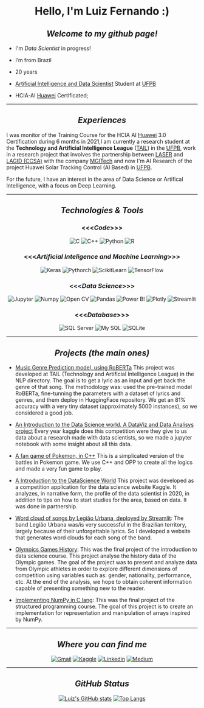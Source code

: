
<center>

# Hello, I'm Luiz Fernando :)

## _Welcome to my github page!_

</center> 
 

- I'm _Data Scientist_ in progress!

- I’m from Brazil

- 20 years

- [Artificial Intelligence and Data Scientist](https://sigaa.ufpb.br/sigaa/public/curso/portal.jsf?id=14289031&lc=pt_BR) Student at [UFPB](https://www.ufpb.br/)

- HCIA-AI [Huawei](https://www.huawei.com/br/) Certificated; 

<center> 

---
## _Experiences_ 


</center>


I was monitor of the Training Course for the HCIA AI [Huawei](https://www.huawei.com/br/) 3.0 Certification during 6 months in 2021,I am currently a research student at the **Technology and Artificial Intelligence League** ([TAIL](https://aria.ci.ufpb.br/tail/)) in the [UFPB](https://www.ufpb.br/), work in a research project that involves the partnership between [LASER](https://laser.ci.ufpb.br/) and [LAGID (CCSA)](https://www.instagram.com/lagid.ufpb/) with the company [MGITech](https://www.mgitech.com.br/) and now I'm AI Research of the project Huawei Solar Tracking Control (AI Based) in [UFPB](https://www.ufpb.br/).

For the future, I have an interest in the area of Data Science or Artifical Intelligence, with a focus on Deep Learning.


<center> 

---

## _Technologies & Tools_


### <<<_Code_>>> 

![C](https://img.shields.io/badge/C-00599C?style=for-the-badge&logo=c&logoColor=white) ![C++](https://img.shields.io/badge/C%2B%2B-00599C?style=for-the-badge&logo=c%2B%2B&logoColor=white) ![Python](https://img.shields.io/badge/Python-3776AB?style=for-the-badge&logo=python&logoColor=white) ![R](https://img.shields.io/badge/R-276DC3?style=for-the-badge&logo=r&logoColor=white)


### <<<_Artificial Inteligence and Machine Learning_>>>

![Keras](https://img.shields.io/badge/Keras-D00000?style=for-the-badge&logo=Keras&logoColor=white)
![Pythorch](https://img.shields.io/badge/PyTorch-EE4C2C?style=for-the-badge&logo=PyTorch&logoColor=white)
![ScikitLearn](https://img.shields.io/badge/scikit_learn-F7931E?style=for-the-badge&logo=scikit-learn&logoColor=white)
![TensorFlow](https://img.shields.io/badge/TensorFlow-FF6F00?style=for-the-badge&logo=TensorFlow&logoColor=white)


### <<<_Data Science_>>>

![Jupyter](https://img.shields.io/badge/Jupyter-F37626.svg?&style=for-the-badge&logo=Jupyter&logoColor=white)
![Numpy](https://img.shields.io/badge/Numpy-777BB4?style=for-the-badge&logo=numpy&logoColor=white)
![Open CV](https://img.shields.io/badge/OpenCV-27338e?style=for-the-badge&logo=OpenCV&logoColor=white)
![Pandas](https://img.shields.io/badge/Pandas-2C2D72?style=for-the-badge&logo=pandas&logoColor=white)
![Power BI](https://img.shields.io/badge/PowerBI-F2C811?style=for-the-badge&logo=Power%20BI&logoColor=white)
![Plotly](https://img.shields.io/badge/Plotly-239120?style=for-the-badge&logo=plotly&logoColor=white)
![Streamlit](https://img.shields.io/badge/Streamlit-FF4B4B?style=for-the-badge&logo=Streamlit&logoColor=white)

### <<<_Database_>>>

![SQL Server](https://img.shields.io/badge/Microsoft%20SQL%20Sever-CC2927?style=for-the-badge&logo=microsoft%20sql%20server&logoColor=white)
![My SQL](https://img.shields.io/badge/MySQL-00000F?style=for-the-badge&logo=mysql&logoColor=white)
![SQLite](https://img.shields.io/badge/SQLite-07405E?style=for-the-badge&logo=sqlite&logoColor=white)


---
## _Projects (the main ones)_

</center>

 - [Music Genre Prediction model, using RoBERTa](https://huggingface.co/luiz826/roberta-to-music-genre) This project was developed at TAIL (Technology and Artificial Intelligence League) in the NLP directory. The goal is to get a lyric as an input and get back the genre of that song. The methodology was: used the pre-trained model RoBERTa, fine-tunning the parameters with a dataset of lyrics and genres, and them deploy in HuggingFace repository. We get an 81% accuracy with a very tiny dataset (approximately 5000 instances), so we considered a good job.  

 - [An Introduction to the Data Science world. A DataViz and Data Analisys project](https://www.kaggle.com/caiochacon/an-introduction-to-data-science-world) Every year kaggle does this competition were they give to us data about a research made with data scientists, so we made a jupyter notebook with some insight about all this data.

- [A fan game of Pokemon, in C++](https://github.com/luiz826/Projeto-POO-2) This is a simplicated version of the battles in Pokemon game. We use C++ and OPP to create all the logics and made a very fun game to play. 
 
- [A Introduction to the DataScience World](https://www.kaggle.com/caiochacon/an-introduction-to-data-science-world) This project was developed as a competition application for the data science website Kaggle. It analyzes, in narrative form, the profile of the data scientist in 2020, in addition to tips on how to start studies for the area, based on data. It was done in partnership.

- [Word cloud of songs by Legião Urbana, deployed by Streamlit](https://share.streamlit.io/luiz826/site_nuvemdepalavraslu/main): The band Legião Urbana was/is very successful in the Brazilian territory, largely because of their unforgettable lyrics. So I developed a website that generates word clouds for each song of the band.


- [Olympics Games History](https://github.com/caiochacon/projeto_final_ICD):  This was the final project of the introduction to data science course. This project analyse the history data of the Olympic games. The goal of the project was to present and analyze data from Olympic athletes in order to explore different dimensions of competition using variables such as: gender, nationality, performance, etc. At the end of the analysis, we hope to obtain coherent information capable of presenting something new to the reader.

- [Implementing NumPy in C lang](https://github.com/luiz826/Programacao_Estruturada/tree/main/projeto_final): This was the final project of the structured programming course. The goal of this project is to create an implementation for representation and manipulation of arrays inspired by NumPy.


<center>

---
## _Where you can find me_

[![Gmail](https://img.shields.io/badge/Gmail-D14836?style=for-the-badge&logo=gmail&logoColor=white)](luiz.costa@academico.ufpb.br)
[![Kaggle](https://img.shields.io/badge/Kaggle-20BEFF?style=for-the-badge&logo=Kaggle&logoColor=white)](https://www.kaggle.com/luizfernando632)
[![Linkedin](https://img.shields.io/badge/LinkedIn-0077B5?style=for-the-badge&logo=linkedin&logoColor=white)](https://www.linkedin.com/in/luiz-fernando632/) 
[![Medium](https://img.shields.io/badge/Medium-12100E?style=for-the-badge&logo=medium&logoColor=white)](https://luizfernando1012000.medium.com/)

---

## _GitHub Status_

[![Luiz's GitHub stats](https://github-readme-stats.vercel.app/api?username=luiz826&show_icons=true&theme=radical)](https://github.com/luiz826/)
[![Top Langs](https://github-readme-stats.vercel.app/api/top-langs/?username=luiz826&layout=compact&show_icons=true&theme=radical)](https://github.com/luiz826/)



</center>

